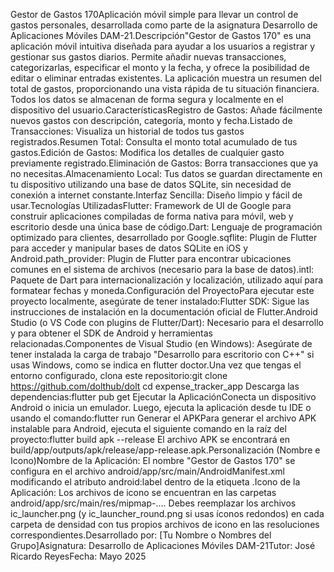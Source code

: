 Gestor de Gastos 170Aplicación móvil simple para llevar un control de gastos personales, desarrollada como parte de la asignatura Desarrollo de Aplicaciones Móviles DAM-21.Descripción"Gestor de Gastos 170" es una aplicación móvil intuitiva diseñada para ayudar a los usuarios a registrar y gestionar sus gastos diarios. Permite añadir nuevas transacciones, categorizarlas, especificar el monto y la fecha, y ofrece la posibilidad de editar o eliminar entradas existentes. La aplicación muestra un resumen del total de gastos, proporcionando una vista rápida de tu situación financiera. Todos los datos se almacenan de forma segura y localmente en el dispositivo del usuario.CaracterísticasRegistro de Gastos: Añade fácilmente nuevos gastos con descripción, categoría, monto y fecha.Listado de Transacciones: Visualiza un historial de todos tus gastos registrados.Resumen Total: Consulta el monto total acumulado de tus gastos.Edición de Gastos: Modifica los detalles de cualquier gasto previamente registrado.Eliminación de Gastos: Borra transacciones que ya no necesitas.Almacenamiento Local: Tus datos se guardan directamente en tu dispositivo utilizando una base de datos SQLite, sin necesidad de conexión a internet constante.Interfaz Sencilla: Diseño limpio y fácil de usar.Tecnologías UtilizadasFlutter: Framework de UI de Google para construir aplicaciones compiladas de forma nativa para móvil, web y escritorio desde una única base de código.Dart: Lenguaje de programación optimizado para clientes, desarrollado por Google.sqflite: Plugin de Flutter para acceder y manipular bases de datos SQLite en iOS y Android.path_provider: Plugin de Flutter para encontrar ubicaciones comunes en el sistema de archivos (necesario para la base de datos).intl: Paquete de Dart para internacionalización y localización, utilizado aquí para formatear fechas y moneda.Configuración del ProyectoPara ejecutar este proyecto localmente, asegúrate de tener instalado:Flutter SDK: Sigue las instrucciones de instalación en la documentación oficial de Flutter.Android Studio (o VS Code con plugins de Flutter/Dart): Necesario para el desarrollo y para obtener el SDK de Android y herramientas relacionadas.Componentes de Visual Studio (en Windows): Asegúrate de tener instalada la carga de trabajo "Desarrollo para escritorio con C++" si usas Windows, como se indica en flutter doctor.Una vez que tengas el entorno configurado, clona este repositorio:git clone https://github.com/dolthub/dolt
cd expense_tracker_app
Descarga las dependencias:flutter pub get
Ejecutar la AplicaciónConecta un dispositivo Android o inicia un emulador. Luego, ejecuta la aplicación desde tu IDE o usando el comando:flutter run
Generar el APKPara generar el archivo APK instalable para Android, ejecuta el siguiente comando en la raíz del proyecto:flutter build apk --release
El archivo APK se encontrará en build/app/outputs/apk/release/app-release.apk.Personalización (Nombre e Icono)Nombre de la Aplicación: El nombre "Gestor de Gastos 170" se configura en el archivo android/app/src/main/AndroidManifest.xml modificando el atributo android:label dentro de la etiqueta <application>.Icono de la Aplicación: Los archivos de icono se encuentran en las carpetas android/app/src/main/res/mipmap-.... Debes reemplazar los archivos ic_launcher.png (y ic_launcher_round.png si usas íconos redondos) en cada carpeta de densidad con tus propios archivos de icono en las resoluciones correspondientes.Desarrollado por: [Tu Nombre o Nombres del Grupo]Asignatura: Desarrollo de Aplicaciones Móviles DAM-21Tutor: José Ricardo ReyesFecha: Mayo 2025
